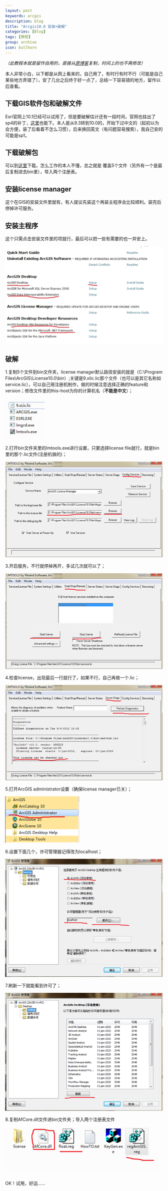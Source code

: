 ```yaml
---
layout: post
keywords: arcgis
description: blog
title: "Arcgis10.0 安装+破解"
categories: [Blog]
tags: [教程]
group: archive
icon: bullhorn
---
```


*（此教程本就是留作自用的，直接从[原博客](http://blog.sina.com.cn/s/blog_9caf98ff010163ja.html)复制，时间上的也不再修改）*

本人非常小白，以下都是从网上看来的，自己用了，有时行有时不行（可能是自己某些地方弄错了），安了几台之后终于好一点了，总结一下容易错的地方，留作以后查看。

## 下载GIS软件包和破解文件

Esri官网上10.1已经可以试用了，但是要破解估计还有一段时间，官网也挂出了sp4的补丁，[这里](http://www.filestube.com/shareflare/2FUpI54Go2NFPr5N0XzsC3/esri-arcgis-10-sp4-x86x64.html)也能下。本人是从9.3转到10.0的，开始下过中文的（起初以为会方便，装了后看着不怎么习惯），后来换回英文（有问题容易搜索），我自己安的可能是sp1。

## 下载破解包

可以到[这里](https://www.dropbox.com/s/ksaclajforg3975/ArcGIS10.0%E5%AE%8C%E7%BE%8E%E7%A0%B4%E8%A7%A3.zip)下载。怎么工作的本人不懂，总之就是 覆盖5个文件（另外有一个是最后复制进去bin里），导入两个注册表。

## 安装license manager

这个在GIS的安装文件里就有，有人提议先装这个再装主程序会比较顺利。装完后停掉许可服务。

## 安装主程序

这个只需点击安装文件里的项就行，最后可以把一些有需要的也一并安上。

![setup-gis][setup-gis]

## 破解

1.复制5个文件到bin文件夹，license manager默认路径安装的就是（C:\Program
Files\ArcGIS\License10.0\bin）;关键是9.xlic.lic那个文件（也可以是其它名称如service.lic），可以自己用注册机制作，做的时候注意选择正确的feature和version；修改文件里的this-host为你的计算机名（**不能是中文**）；

![bin-gis][bin-gis]

2.打开bin文件夹里的lmtools.exe进行设置，只要选择license file就行，就是bin里的那个.lic文件(注册机做的)；

![lmtools-gis][lmtools-gis]

3.开启服务，不行就停掉再开，多试几次就可以了；

![lmtools2-gis][lmtools2-gis]

4.检查license，出现最后一行就行了，如果不行，自己再做一个.lic；

![lmtools3-gis][lmtools3-gis]

5.打开ArcGIS administrator设置（确保license manager已关）；

![administrator1-gis][administrator1-gis]

6.设置下面几个，许可管理器记得改为localhost；

![administrator2-gis][administrator2-gis]

7.刷新一下就能看到许可了；

![administrator3-gis][administrator3-gis]

8.复制AfCore.dll文件进bin文件夹；导入两个注册表文件

![regist-gis][regist-gis]

OK！试用，好运……
	

[setup-gis]: /image/post/setup-gis.jpg
[bin-gis]: /image/post/bin-gis.png
[administrator1-gis]: /image/post/administrator1-gis.png
[administrator2-gis]: /image/post/administrator2-gis.png
[administrator3-gis]: /image/post/administrator3-gis.png
[lmtools-gis]: /image/post/lmtools-gis.png
[lmtools2-gis]: /image/post/lmtools2-gis.png
[lmtools3-gis]: /image/post/lmtools3-gis.png
[regist-gis]: /image/post/regist-gis.png
